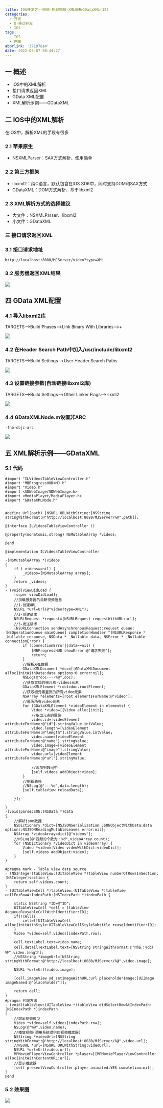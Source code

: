 ```yaml
---
title: IOS开发之——网络-视频播放-XML解析GDataXML(12)
categories:
  - 开发
  - D-移动开发
  - IOS
tags:
  - IOS
  - 网络
abbrlink: '371978e4'
date: 2022-03-07 08:44:27
---
```

## 一 概述

* IOS中的XML解析
* 接口请求返回XML
* GData XML配置
* XML解析示例——GDataXML

<!--more-->

## 二 IOS中的XML解析

在IOS中，解析XML的手段有很多

### 2.1 苹果原生

* NSXMLParser：SAX方式解析，使用简单

### 2.2 第三方框架

* libxml2：纯C语言，默认包含在IOS SDK中，同时支持DOM和SAX方式
* GDataXML：DOM方式解析，基于libxml2

### 2.3 XML解析方式的选择建议

* 大文件：NSXMLParser、libxml2
* 小文件：GDataXML

###  三 接口请求返回XML

### 3.1 接口请求地址

```
http://localhost:8080/MJServer/video?type=XML
```

### 3.2 服务器返回XML结果

![][1]

## 四 GData XML配置

### 4.1 导入libxml2库

TARGETS——>Build Phases——>Link Binary With Libraries——>+

![][2]

### 4.2 在Header Search Path中加入/usr/include/libxml2

TARGETS——>Build Settings——>User Header Search Paths

![][3]

### 4.3 设置链接参数(自动链接libxml2库)

TARGETS——>Build Settings——>Other Linker Flags——>-lxml2

![][4]

### 4.4 GDataXMLNode.m设置非ARC

```
-fno-objc-arc
```
![][5]

## 五 XML解析示例——GDataXML

### 5.1 代码

```
#import "ILVideosTableViewController.h"
#import "MBProgressHUD+MJ.h"
#import "Video.h"
#import <SDWebImage/SDWebImage.h>
#import <MediaPlayer/MediaPlayer.h>
#import "GDataXMLNode.h"


#define Url(path) [NSURL URLWithString:[NSString stringWithFormat:@"http://localhost:8080/MJServer/%@",path]];

@interface ILVideosTableViewController ()

@property(nonatomic,strong) NSMutableArray *videos;

@end

@implementation ILVideosTableViewController

-(NSMutableArray *)videos
{
    if (_videos==nil) {
        _videos=[NSMutableArray array];
    }
    return _videos;
}
- (void)viewDidLoad {
    [super viewDidLoad];
    //加载服务器的最新视频信息
    //1-创建URL
    NSURL *url=Url(@"video?type=XML");
    //2-创建请求
    NSURLRequest *request=[NSURLRequest requestWithURL:url];
    //3-发送请求
    [NSURLConnection sendAsynchronousRequest:request queue:[NSOperationQueue mainQueue] completionHandler:^(NSURLResponse * _Nullable response, NSData * _Nullable data, NSError * _Nullable connectionError) {
        if (connectionError||data==nil) {
            [MBProgressHUD showError:@"请求失败"];
            return;
        }
        //解析XML数据
        GDataXMLDocument *doc=[[GDataXMLDocument alloc]initWithData:data options:0 error:nil];
        NSLog(@"doc----%@",doc);
        //获取文档的根元素-videos元素
        GDataXMLElement *root=doc.rootElement;
        //获取根元素里面的所有video元素
        NSArray *elements=[root elementsForName:@"video"];
        //遍历所有video元素
        for (GDataXMLElement *videoElement in elements) {
            Video *video=[[Video alloc]init];
            //取出元素的属性
            video.id=[videoElement attributeForName:@"id"].stringValue.intValue;
            video.length=[videoElement attributeForName:@"length"].stringValue.intValue;
            video.name=[videoElement attributeForName:@"name"].stringValue;
            video.image=[videoElement attributeForName:@"image"].stringValue;
            video.url=[videoElement attributeForName:@"url"].stringValue;
            
            //添加到数组中
            [self.videos addObject:video];
        }
        //刷新表格
        //NSLog(@"---%d",data.length);
        [self.tableView reloadData];
        
    }];
    
}
-(void)parseJSON:(NSData *)data
{
    //解析json数据
    NSDictionary *dict=[NSJSONSerialization JSONObjectWithData:data options:NSJSONReadingMutableLeaves error:nil];
    NSArray *videoArray=dict[@"videos"];
    //NSLog(@"视频的个数为：%d",videoArray.count);
    for (NSDictionary *videoDict in videoArray) {
        Video *video=[Video videoWithDict:videoDict];
        [self.videos addObject:video];
    }
}

#pragma mark - Table view data source
- (NSInteger)tableView:(UITableView *)tableView numberOfRowsInSection:(NSInteger)section {
    return self.videos.count;
}
- (UITableViewCell *)tableView:(UITableView *)tableView cellForRowAtIndexPath:(NSIndexPath *)indexPath {
  
    static NSString *ID=@"ID";
    UITableViewCell *cell = [tableView dequeueReusableCellWithIdentifier:ID];
    if(!cell){
        cell=[[UITableViewCell alloc]initWithStyle:UITableViewCellStyleSubtitle reuseIdentifier:ID];
    }
    Video *video=self.videos[indexPath.row];
    
    cell.textLabel.text=video.name;
    cell.detailTextLabel.text=[NSString stringWithFormat:@"时长：%d分钟",video.length];
    //NSString *imageUrl=[NSString stringWithFormat:@"http://localhost:8080/MJServer/%@",video.image];
    
    NSURL *url=Url(video.image);
    
    [cell.imageView sd_setImageWithURL:url placeholderImage:[UIImage imageNamed:@"placeholder"]];
    
    return cell;
}
#pragma 代理方法
- (void)tableView:(UITableView *)tableView didSelectRowAtIndexPath:(NSIndexPath *)indexPath
{
    //取出视频模型
    Video *video=self.videos[indexPath.row];
    NSLog(@"%@",video.name);
    //播放视频(调用系统提供的视频播放器)
    NSString *videoUrl=[NSString stringWithFormat:@"http://localhost:8080/MJServer/%@",video.url];
    //NSURL *url=[NSURL URLWithString:videoUrl];
    NSURL *url=Url(video.url);
    MPMoviePlayerViewController *player=[[MPMoviePlayerViewController alloc]initWithContentURL:url];
    //显示播放器
    [self presentViewController:player animated:YES completion:nil];
}
@end
```
### 5.2 效果图
![][6]



[1]:https://fastly.jsdelivr.net/gh/pgzxc/cdn@master/blog-ios/ios-http-request-xml-response.png
[2]:https://fastly.jsdelivr.net/gh/pgzxc/cdn@master/blog-ios/ios-http-link-libxml2-add.png
[3]:https://fastly.jsdelivr.net/gh/pgzxc/cdn@master/blog-ios/ios-http-user-header-path-libxml2.png
[4]:https://fastly.jsdelivr.net/gh/pgzxc/cdn@master/blog-ios/ios-http-other-linker-flag-xml2.png
[5]:https://fastly.jsdelivr.net/gh/pgzxc/cdn@master/blog-ios/ios-http-gdataxml-no-arc.png
[6]:https://fastly.jsdelivr.net/gh/pgzxc/cdn@master/blog-ios/ios-http-gdataxml-view.gif